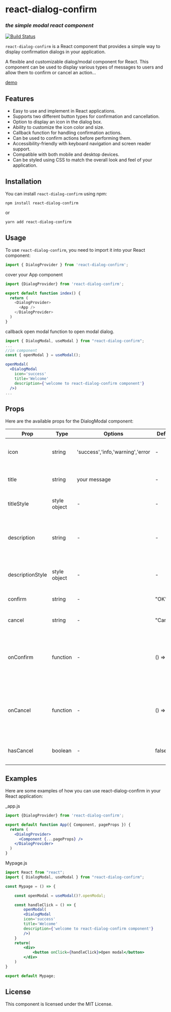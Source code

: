 # react-dialog-confirm
### _the simple modal react component_



[![Build Status](https://travis-ci.org/joemccann/dillinger.svg?branch=master)](https://travis-ci.org/joemccann/dillinger)

`react-dialog-confirm` is a React component that provides a simple way to display confirmation dialogs in your application.

A flexible and customizable dialog/modal component for React. This component can be used to display various types of messages to users and allow them to confirm or cancel an action...

[demo](https://react-dialog-confirm.netlify.app)

## Features

- Easy to use and implement in React applications.
- Supports two different button types for confirmation and cancellation. 
- Option to display an icon in the dialog box. 
- Ability to customize the icon color and size. 
- Callback function for handling confirmation actions. 
- Can be used to confirm actions before performing them. 
- Accessibility-friendly with keyboard navigation and screen reader support. 
- Compatible with both mobile and desktop devices. 
- Can be styled using CSS to match the overall look and feel of your application.

## Installation
You can install `react-dialog-confirm` using npm:
``` shell
npm install react-dialog-confirm
```
or
``` shell
yarn add react-dialog-confirm
```

## Usage
To use `react-dialog-confirm`, you need to import it into your React component:
```javascript
import { DialogProvider } from 'react-dialog-confirm';
```
cover your App component

```javascript
import {DialogProvider} from 'react-dialog-confirm';

export default function index() {
  return (
    <DialogProvider>
      <App />
    </DialogProvider>
  )
}

```
callback open modal function to open modal dialog.

```jsx
import { DialogModal, useModal } from "react-dialog-confirm";
...
//in component
const { openModal } = useModal();

openModal(
  <DialogModal
    icon='success'
    title='Welcome'
    description={'welcome to react-dialog-confirm component'}
  />)
...
```

## Props

Here are the available props for the DialogModal component:

| Prop       | Type         | 	Options                         | Default   | Description |
|------------|--------------|----------------------------------|-----------| ----------- |
| icon       | string       | 'success','info,'warning','error | -         |	The icon to display in the dialog header. |
| title      | string       | your message                     | -         |	The title of the confirmation dialog. |
| titleStyle      | style object | -                                | -         |	CSS styles to apply to the title |
| description    | 	string      | 	-                               | 	-        |	The message to be displayed in the confirmation dialog.|
| descriptionStyle      | style object | -                                | -         |	CSS styles to apply to the description |
| confirm    | 	string      | 	-                               | 	"OK"     |	The label for the confirm button. |
| cancel     | 	string      | 	-                               | 	"Cancel" |	The label for the cancel button. |
| onConfirm  | 	function    | 	-                               | 	() => {} |	The callback function that will be called when the user confirms the action. |
| onCancel   | 	function    | 	-                               | 	() => {} |	The callback function that will be called when the user cancels the action. |
| hasCancel       | 	boolean     | 	-                               | 	false    |	Whether to display a cancel button |

## Examples
Here are some examples of how you can use react-dialog-confirm in your React application:

_app.js
```jsx
import {DialogProvider} from 'react-dialog-confirm';

export default function App({ Component, pageProps }) {
  return (
    <DialogProvider>
      <Component {...pageProps} />
    </DialogProvider>
  )
}

```

Mypage.js
```jsx
import React from "react";
import { DialogModal, useModal } from "react-dialog-confirm";

const Mypage = () => {

    const openModal = useModal()?.openModal;

    const handleClick = () => {
        openModal(
        <DialogModal
        icon='success'
        title='Welcome'
        description={'welcome to react-dialog-confirm component'}
        />)
    }
    return(
        <div>
            <button onClick={handleClick}>Open modal</button>
        </div>
    )
}

export default Mypage;
```

## License

This component is licensed under the MIT License.
